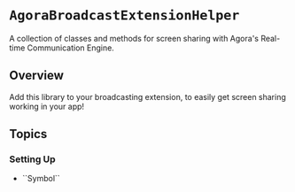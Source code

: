 # ``AgoraBroadcastExtensionHelper``

A collection of classes and methods for screen sharing with Agora's Real-time Communication Engine.

## Overview

Add this library to your broadcasting extension, to easily get screen sharing working in your app!

## Topics

### Setting Up

- <!--@START_MENU_TOKEN@-->``Symbol``<!--@END_MENU_TOKEN@-->
